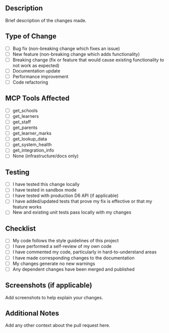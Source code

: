 ## Description

Brief description of the changes made.

## Type of Change

- [ ] Bug fix (non-breaking change which fixes an issue)
- [ ] New feature (non-breaking change which adds functionality)
- [ ] Breaking change (fix or feature that would cause existing functionality to not work as expected)
- [ ] Documentation update
- [ ] Performance improvement
- [ ] Code refactoring

## MCP Tools Affected

- [ ] get_schools
- [ ] get_learners
- [ ] get_staff
- [ ] get_parents
- [ ] get_learner_marks
- [ ] get_lookup_data
- [ ] get_system_health
- [ ] get_integration_info
- [ ] None (infrastructure/docs only)

## Testing

- [ ] I have tested this change locally
- [ ] I have tested in sandbox mode
- [ ] I have tested with production D6 API (if applicable)
- [ ] I have added/updated tests that prove my fix is effective or that my feature works
- [ ] New and existing unit tests pass locally with my changes

## Checklist

- [ ] My code follows the style guidelines of this project
- [ ] I have performed a self-review of my own code
- [ ] I have commented my code, particularly in hard-to-understand areas
- [ ] I have made corresponding changes to the documentation
- [ ] My changes generate no new warnings
- [ ] Any dependent changes have been merged and published

## Screenshots (if applicable)

Add screenshots to help explain your changes.

## Additional Notes

Add any other context about the pull request here. 